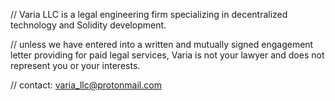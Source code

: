 // Varia LLC is a legal engineering firm specializing in decentralized technology and Solidity development.

// unless we have entered into a written and mutually signed engagement letter providing for paid legal services, Varia is not your lawyer and does not represent you or your interests.

// contact: varia_llc@protonmail.com
